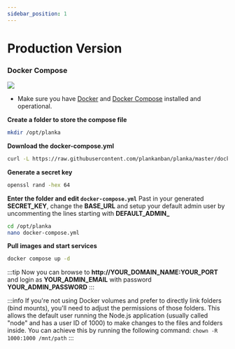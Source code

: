 ```yaml
---
sidebar_position: 1
---
```

# Production Version
### Docker Compose

[![](https://d207aa93qlcgug.cloudfront.net/1.95.5.qa/img/nav/docker-logo-loggedout.png)](https://hub.docker.com/r/meltyshev/planka)

- Make sure you have [Docker](https://docs.docker.com/install/) and [Docker Compose](https://docs.docker.com/compose/install/) installed and operational.

**Create a folder to store the compose file**
```bash
mkdir /opt/planka
```


**Download the docker-compose.yml**
```bash
curl -L https://raw.githubusercontent.com/plankanban/planka/master/docker-compose.yml -o /opt/planka/docker-compose.yml
```

**Generate a secret key**
```bash
openssl rand -hex 64
```

**Enter the folder and edit ``docker-compose.yml``**
Past in your generated **SECRET_KEY**, change the **BASE_URL** and setup your default admin user by uncommenting the lines starting with **DEFAULT_ADMIN_**
```bash
cd /opt/planka
nano docker-compose.yml
```



**Pull images and start services**
```bash
docker compose up -d
```

:::tip
Now you can browse to **http://YOUR_DOMAIN_NAME:YOUR_PORT** and login as **YOUR_ADMIN_EMAIL** with password **YOUR_ADMIN_PASSWORD**
:::

:::info
If you're not using Docker volumes and prefer to directly link folders (bind mounts), you'll need to adjust the permissions of those folders. This allows the default user running the Node.js application (usually called "node" and has a user ID of 1000) to make changes to the files and folders inside. You can achieve this by running the following command: `chown -R 1000:1000 /mnt/path`
:::
